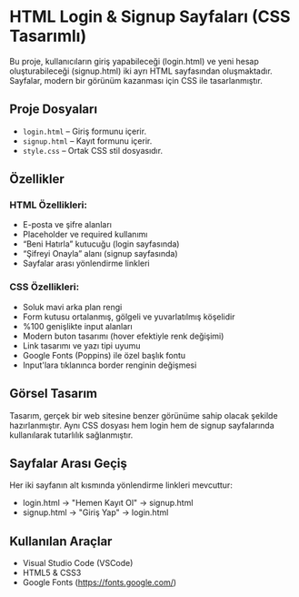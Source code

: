# HTML Login & Signup Sayfaları (CSS Tasarımlı)

Bu proje, kullanıcıların giriş yapabileceği (login.html) ve yeni hesap oluşturabileceği (signup.html) iki ayrı HTML sayfasından oluşmaktadır. Sayfalar, modern bir görünüm kazanması için CSS ile tasarlanmıştır.

##  Proje Dosyaları
- `login.html` – Giriş formunu içerir.
- `signup.html` – Kayıt formunu içerir.
- `style.css` – Ortak CSS stil dosyasıdır.

##  Özellikler

###  HTML Özellikleri:
- E-posta ve şifre alanları
- Placeholder ve required kullanımı
- “Beni Hatırla” kutucuğu (login sayfasında)
- “Şifreyi Onayla” alanı (signup sayfasında)
- Sayfalar arası yönlendirme linkleri

###  CSS Özellikleri:
- Soluk mavi arka plan rengi
- Form kutusu ortalanmış, gölgeli ve yuvarlatılmış köşelidir
- %100 genişlikte input alanları
- Modern buton tasarımı (hover efektiyle renk değişimi)
- Link tasarımı ve yazı tipi uyumu
- Google Fonts (Poppins) ile özel başlık fontu
- Input'lara tıklanınca border renginin değişmesi

##  Görsel Tasarım
Tasarım, gerçek bir web sitesine benzer görünüme sahip olacak şekilde hazırlanmıştır. Aynı CSS dosyası hem login hem de signup sayfalarında kullanılarak tutarlılık sağlanmıştır.

##  Sayfalar Arası Geçiş
Her iki sayfanın alt kısmında yönlendirme linkleri mevcuttur:
- login.html → "Hemen Kayıt Ol" → signup.html
- signup.html → "Giriş Yap" → login.html

##  Kullanılan Araçlar
- Visual Studio Code (VSCode)
- HTML5 & CSS3
- Google Fonts (https://fonts.google.com/)